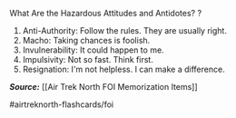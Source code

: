 What Are the Hazardous Attitudes and Antidotes?
?
1. Anti-Authority: Follow the rules. They are usually right.
2. Macho: Taking chances is foolish.
3. Invulnerability: It could happen to me.
4. Impulsivity: Not so fast. Think first.
5. Resignation: I'm not helpless. I can make a difference.


***Source:*** [[Air Trek North FOI Memorization Items]]

#airtreknorth-flashcards/foi 
